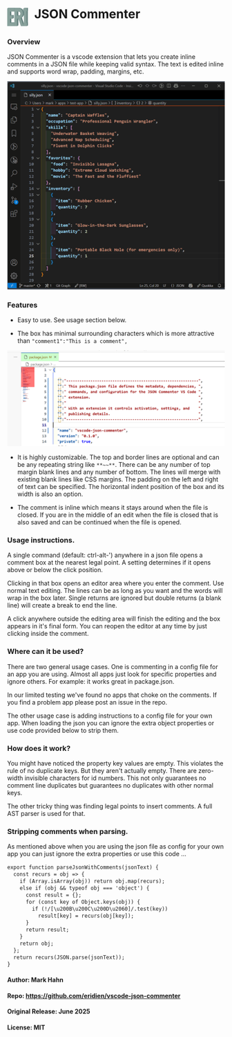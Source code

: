 <h1><img src="./images/eridien.png" alt="eridien" style="vertical-align:top; width:48px; margin-right:8px;"> JSON Commenter</h1>

### Overview

JSON Commenter is a vscode extension that lets you create inline comments in a JSON file while keeping valid syntax. The text is edited inline and supports word wrap, padding, margins, etc. 

![Intro Gif](./images/intro.gif)

### Features

- Easy to use. See usage section below.

- The box has minimal surrounding characters which is more attractive than `"comment1":"This is a comment",`

![Box](./images/appearance.png)

- It is highly customizable. The top and border lines are optional and can be any repeating string like `**~~**`. There can be any number of top margin blank lines and any number of bottom.  The lines will merge with existing blank lines like CSS margins. The padding on the left and right of text can be specified.  The horizontal indent position of the box and its width is also an option.

- The comment is inline which means it stays around when the file is closed. If you are in the middle of an edit when the file is closed that is also saved and can be continued when the file is opened.

### Usage instructions.

A single command (default: ctrl-alt-') anywhere in a json file opens a comment box at the nearest legal point. A setting determines if it opens above or below the click position.

Clicking in that box opens an editor area where you enter the comment. Use normal text editing. The lines can be as long as you want and the words will wrap in the box later. Single returns are ignored but double returns (a blank line) will create a break to end the line. 

A click anywhere outside the editing area will finish the editing and the box appears in it's final form.  You can reopen the editor at any time by just clicking inside the comment.

### Where can it be used?

There are two general usage cases.  One is commenting in a config file for an app you are using.  Almost all apps just look for specific properties and ignore others. For example: it works great in package.json. 

In our limited testing we've found no apps that choke on the comments.  If you find a problem app please post an issue in the repo.

The other usage case is adding instructions to a config file for your own app.  When loading the json you can ignore the extra object properties or use code provided below to strip them.

### How does it work?

You might have noticed the property key values are empty. This violates the rule of no duplicate keys.  But they aren't actually empty.  There are zero-width invisible characters for id numbers.  This not only guarantees no comment line duplicates but guarantees no duplicates with other normal keys.

The other tricky thing was finding legal points to insert comments. A full AST parser is used for that.

### Stripping comments when parsing.

As mentioned above when you are using the json file as config for your own app you can just ignore the extra properties or use this code ...

```
export function parseJsonWithComments(jsonText) {
  const recurs = obj => {
    if (Array.isArray(obj)) return obj.map(recurs);
    else if (obj && typeof obj === 'object') {
      const result = {};
      for (const key of Object.keys(obj)) {
        if (!/[\u200B\u200C\u200D\u2060]/.test(key)) 
          result[key] = recurs(obj[key]);
      }
      return result;
    }
    return obj;
  };
  return recurs(JSON.parse(jsonText));
}
```

#### Author: Mark Hahn

#### Repo: https://github.com/eridien/vscode-json-commenter

#### Original Release: June 2025

#### License: MIT
